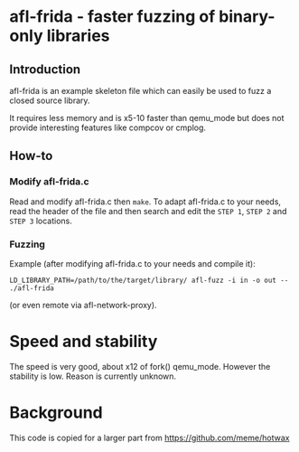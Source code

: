 # afl-frida - faster fuzzing of binary-only libraries

## Introduction

afl-frida is an example skeleton file which can easily be used to fuzz
a closed source library.

It requires less memory and is x5-10 faster than qemu_mode but does not
provide interesting features like compcov or cmplog.

## How-to

### Modify afl-frida.c

Read and modify afl-frida.c then `make`.
To adapt afl-frida.c to your needs, read the header of the file and then
search and edit the `STEP 1`, `STEP 2` and `STEP 3` locations.

### Fuzzing

Example (after modifying afl-frida.c to your needs and compile it):
```
LD_LIBRARY_PATH=/path/to/the/target/library/ afl-fuzz -i in -o out -- ./afl-frida
```
(or even remote via afl-network-proxy).

# Speed and stability

The speed is very good, about x12 of fork() qemu_mode.
However the stability is low. Reason is currently unknown.

# Background

This code is copied for a larger part from https://github.com/meme/hotwax
